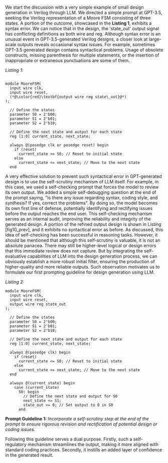 We start the discussion with a very simple example of small design generation in Verilog through LLM. We directed a simple prompt at GPT-3.5, seeking the Verilog representation of a Moore FSM consisting of three states. A portion of the outcome, showcased in the **Listing 1**, exhibits a syntax error. We can notice that in the design, the 'state_out' output signal has conflicting definitions as both wire and reg. Although syntax error is an unusual event in GPT-3.5-generated Verilog designs, a closer look at large-scale outputs reveals occasional syntax issues. For example, sometimes GPT-3.5 generated design contains syntactical problems. Usage of obsolete constructs, missing parenthesis for multiple statements, or the insertion of inappropriate or extraneous punctuations are some of them.

*Listing 1:*
```

module MooreFSM(
  input wire clk,
  input wire reset,
  (*@\color{red}\textbf{output wire reg state\_out}@*)
);

  // Define the states
  parameter S0 = 2'b00;
  parameter S1 = 2'b01;
  parameter S2 = 2'b10;
  
  // Define the next state and output for each state
  reg [1:0] current_state, next_state;
  
  always @(posedge clk or posedge reset) begin
    if (reset)
      current_state <= S0; // Reset to initial state
    else
      current_state <= next_state; // Move to the next state
  end
```



A very effective solution to prevent such syntactical error in GPT-generated design is to use the self-scrutiny mechanism of LLM itself. For example, in this case, we used a self-checking prompt that forces the model to review its own output. We added a simple self-debugging question at the end of the prompt saying, "Is there any issue regarding syntax, coding style, and synthesis? If yes, correct the problems". By doing so, the model becomes its own first line of defense, potentially identifying and rectifying issues before the output reaches the end user. This self-checking mechanism serves as an internal audit, improving the reliability and integrity of the generated design. A portion of the refined output design is shown in Listing [fig10_prev], and it exhibits no syntactical error as before. As discussed, this idea of self-checking has been successful in reasoning tasks. However, it should be mentioned that although this self-scrutiny is valuable, it is not an absolute panacea. There may still be higher-level logical or design errors that this immediate review does not capture. But by integrating the self-evaluative capabilities of LLM into the design generation process, we can obviously establish a more robust initial filter, ensuring the production of higher-quality and more reliable outputs. Such observation motivates us to formulate our first prompting guideline for design generation using LLM.

*Listing 2:*
```
module MooreFSM(
  input wire clk,
  input wire reset,
  output wire reg state_out
);

  // Define the states
  parameter S0 = 2'b00;
  parameter S1 = 2'b01;
  parameter S2 = 2'b10;
  
  // Define the next state and output for each state
  reg [1:0] current_state, next_state;
  
  always @(posedge clk) begin
    if (reset)
      current_state <= S0; // Reset to initial state
    else
      current_state <= next_state; // Move to the next state
  end
  
  always @(current_state) begin
    case (current_state)
      S0: begin
        // Define the next state and output for S0
        next_state <= S1;
        state_out <= 0; // Set output to 0 in S0
      end
``` 

**Prompt Guideline 1:** *Incorporate a self-scrutiny step at the end of the prompt to ensure rigorous revision and rectification of potential design or coding issues.*

Following this guideline serves a dual purpose. Firstly, such a self-regulatory mechanism streamlines the output, making it more aligned with standard coding practices. Secondly, it instills an added layer of confidence in the generated result.
